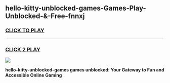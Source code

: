 
## hello-kitty-unblocked-games-Games-Play-Unblocked-&-Free-fnnxj
<h3>
<a href="https://premium76.site?title=hello-kitty-unblocked-games&ref=24A">CLICK TO PLAY</a></h3>
<hr>

<h3>
<a href="https://premium76.site?title=hello-kitty-unblocked-games&ref=24A">CLICK 2 PLAY</a>
  
</h3>

<a href="https://premium76.site?title=hello-kitty-unblocked-games&ref=24A"><img src="https://clearcache.store/games.png"></a>


**hello-kitty-unblocked-games games unblocked: Your Gateway to Fun and Accessible Online Gaming**
